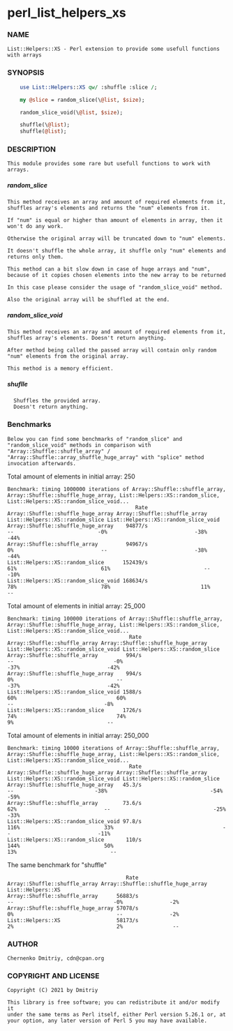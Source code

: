 # perl_list_helpers_xs

### NAME
    List::Helpers::XS - Perl extension to provide some usefull functions with arrays

### SYNOPSIS

```perl
    use List::Helpers::XS qw/ :shuffle :slice /;

    my @slice = random_slice(\@list, $size);

    random_slice_void(\@list, $size);

    shuffle(\@list);
    shuffle(@list);
```

### DESCRIPTION
    This module provides some rare but usefull functions to work with
    arrays.

##### random_slice
    This method receives an array and amount of required elements from it,
    shuffles array's elements and returns the "num" elements from it.

    If "num" is equal or higher than amount of elements in array, then it
    won't do any work.

    Otherwise the original array will be truncated down to "num" elements.

    It doesn't shuffle the whole array, it shuffle only "num" elements and
    returns only them.

    This method can a bit slow down in case of huge arrays and "num",
    because of it copies chosen elements into the new array to be returned

    In this case please consider the usage of "random_slice_void" method.

    Also the original array will be shuffled at the end.

##### random_slice_void
    This method receives an array and amount of required elements from it,
    shuffles array's elements. Doesn't return anything.

    After method being called the passed array will contain only random
    "num" elements from the original array.

    This method is a memory efficient.

##### shuflle
      Shuffles the provided array.
      Doesn't return anything.

### Benchmarks
    Below you can find some benchmarks of "random_slice" and
    "random_slice_void" methods in comparison with
    "Array::Shuffle::shuffle_array" /
    "Array::Shuffle::array_shuffle_huge_array" with "splice" method
    invocation afterwards.

Total amount of elements in initial array: 250
```
Benchmark: timing 1000000 iterations of Array::Shuffle::shuffle_array, Array::Shuffle::shuffle_huge_array, List::Helpers::XS::random_slice, List::Helpers::XS::random_slice_void...
                                         Rate Array::Shuffle::shuffle_huge_array Array::Shuffle::shuffle_array List::Helpers::XS::random_slice List::Helpers::XS::random_slice_void
Array::Shuffle::shuffle_huge_array    94877/s                                 --                           -0%                            -38%                                 -44%
Array::Shuffle::shuffle_array         94967/s                                 0%                            --                            -38%                                 -44%
List::Helpers::XS::random_slice      152439/s                                61%                           61%                              --                                 -10%
List::Helpers::XS::random_slice_void 168634/s                                78%                           78%                             11%                                   --
```

Total amount of elements in initial array: 25_000

```
Benchmark: timing 100000 iterations of Array::Shuffle::shuffle_array, Array::Shuffle::shuffle_huge_array, List::Helpers::XS::random_slice, List::Helpers::XS::random_slice_void...
                                       Rate Array::Shuffle::shuffle_array Array::Shuffle::shuffle_huge_array List::Helpers::XS::random_slice_void List::Helpers::XS::random_slice
Array::Shuffle::shuffle_array         994/s                            --                                -0%                                 -37%                            -42%
Array::Shuffle::shuffle_huge_array    994/s                            0%                                 --                                 -37%                            -42%
List::Helpers::XS::random_slice_void 1588/s                           60%                                60%                                   --                             -8%
List::Helpers::XS::random_slice      1726/s                           74%                                74%                                   9%                              --
```

Total amount of elements in initial array: 250_000

```
Benchmark: timing 10000 iterations of Array::Shuffle::shuffle_array, Array::Shuffle::shuffle_huge_array, List::Helpers::XS::random_slice, List::Helpers::XS::random_slice_void...
                                       Rate Array::Shuffle::shuffle_huge_array Array::Shuffle::shuffle_array List::Helpers::XS::random_slice_void List::Helpers::XS::random_slice
Array::Shuffle::shuffle_huge_array   45.3/s                                 --                          -38%                                 -54%                            -59%
Array::Shuffle::shuffle_array        73.6/s                                62%                            --                                 -25%                            -33%
List::Helpers::XS::random_slice_void 97.8/s                               116%                           33%                                   --                            -11%
List::Helpers::XS::random_slice       110/s                               144%                           50%                                  13%                              --
```

The same benchmark for "shuffle"

```
                                      Rate Array::Shuffle::shuffle_array Array::Shuffle::shuffle_huge_array List::Helpers::XS
Array::Shuffle::shuffle_array      56883/s                            --                                -0%               -2%
Array::Shuffle::shuffle_huge_array 57078/s                            0%                                 --               -2%
List::Helpers::XS                  58173/s                            2%                                 2%                --
```

### AUTHOR
    Chernenko Dmitriy, cdn@cpan.org

### COPYRIGHT AND LICENSE
    Copyright (C) 2021 by Dmitriy

    This library is free software; you can redistribute it and/or modify it
    under the same terms as Perl itself, either Perl version 5.26.1 or, at
    your option, any later version of Perl 5 you may have available.
